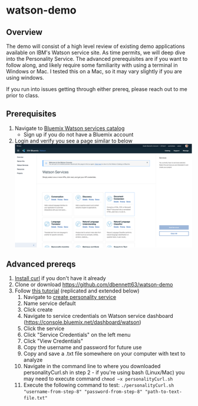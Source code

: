 # watson-demo

## Overview
The demo will consist of a high level review of existing demo applications available on IBM's Watson service site. As time permits, we will deep dive into the Personality Service. The advanced prerequisites are if you want to follow along, and likely require some familiarity with using a terminal in Windows or Mac. I tested this on a Mac, so it may vary slightly if you are using windows.

If you run into issues getting through either prereq, please reach out to me prior to class.

## Prerequisites
1. Navigate to [Bluemix Watson services catalog](https://console.bluemix.net/developer/watson/services)
   * Sign up if you do not have a Bluemix account
2. Login and verify you see a page similar to below 
![Watson Services](https://raw.githubusercontent.com/dbennett63/watson-demo/master/img/watson-services.png "Watson Services")

## Advanced prereqs
1. [Install curl](https://help.zendesk.com/hc/en-us/articles/229136847-Installing-and-using-cURL#install) if you don't have it already
2. Clone or download https://github.com/dbennett63/watson-demo
3. Follow [this tutorial](https://console.bluemix.net/docs/services/personality-insights/getting-started.html#getting-started-tutorial) (replicated and extended below)
   1. Navigate to [create personality service](https://console.bluemix.net/catalog/services/personality-insights/)
   2.	Name service default
   3.	Click create
   4.	Navigate to service credentials on Watson service dashboard (https://console.bluemix.net/dashboard/watson)
   5. Click the service
   6. Click "Service Credentials" on the left menu
   7. Click "View Credentials"
   8. Copy the username and password for future use
   9. Copy and save a .txt file somewhere on your computer with text to analyze
   10. Navigate in the command line to where you downloaded personalityCurl.sh in step 2 - if you're using bash (Linux/Mac) you may need to execute command `chmod –x personalityCurl.sh`
   11. Execute the following command to test: `./personalityCurl.sh "username-from-step-8" "password-from-step-8" "path-to-text-file.txt"`
